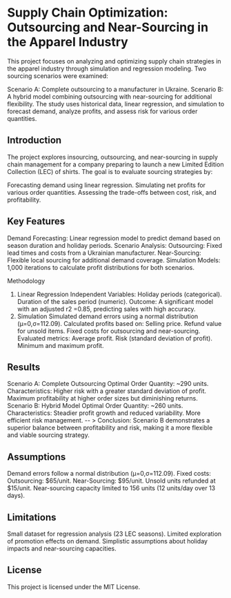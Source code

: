 # Supply Chain Optimization: Outsourcing and Near-Sourcing in the Apparel Industry

This project focuses on analyzing and optimizing supply chain strategies in the apparel industry through simulation and regression modeling. Two sourcing scenarios were examined:

Scenario A: Complete outsourcing to a manufacturer in Ukraine.
Scenario B: A hybrid model combining outsourcing with near-sourcing for additional flexibility.
The study uses historical data, linear regression, and simulation to forecast demand, analyze profits, and assess risk for various order quantities.

## Introduction

The project explores insourcing, outsourcing, and near-sourcing in supply chain management for a company preparing to launch a new Limited Edition Collection (LEC) of shirts. The goal is to evaluate sourcing strategies by:

Forecasting demand using linear regression.
Simulating net profits for various order quantities.
Assessing the trade-offs between cost, risk, and profitability.

## Key Features

Demand Forecasting: Linear regression model to predict demand based on season duration and holiday periods.
Scenario Analysis:
Outsourcing: Fixed lead times and costs from a Ukrainian manufacturer.
Near-Sourcing: Flexible local sourcing for additional demand coverage.
Simulation Models: 1,000 iterations to calculate profit distributions for both scenarios.

Methodology

1. Linear Regression
Independent Variables:
Holiday periods (categorical).
Duration of the sales period (numeric).
Outcome:
A significant model with an adjusted r2 =0.85, predicting sales with high accuracy.
2. Simulation
Simulated demand errors using a normal distribution (μ=0,σ=112.09).
Calculated profits based on:
  Selling price.
  Refund value for unsold items.
  Fixed costs for outsourcing and near-sourcing.
Evaluated metrics:
  Average profit.
  Risk (standard deviation of profit).
  Minimum and maximum profit.

## Results

Scenario A: Complete Outsourcing
Optimal Order Quantity: ~290 units.
Characteristics:
Higher risk with a greater standard deviation of profit.
Maximum profitability at higher order sizes but diminishing returns.
Scenario B: Hybrid Model
Optimal Order Quantity: ~260 units.
Characteristics:
Steadier profit growth and reduced variability.
More efficient risk management.
 -- > Conclusion: Scenario B demonstrates a superior balance between profitability and risk, making it a more flexible and viable sourcing strategy.

## Assumptions

Demand errors follow a normal distribution (μ=0,σ=112.09).
Fixed costs:
Outsourcing: $65/unit.
Near-Sourcing: $95/unit.
Unsold units refunded at $15/unit.
Near-sourcing capacity limited to 156 units (12 units/day over 13 days).

## Limitations

Small dataset for regression analysis (23 LEC seasons).
Limited exploration of promotion effects on demand.
Simplistic assumptions about holiday impacts and near-sourcing capacities.

## License

This project is licensed under the MIT License.
